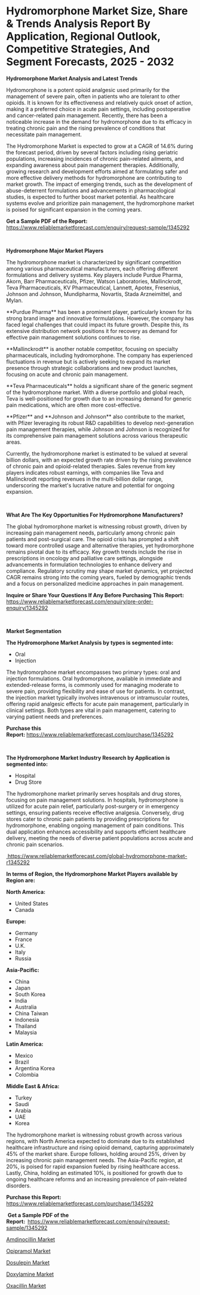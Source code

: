 <p><h1>Hydromorphone Market Size, Share & Trends Analysis Report By Application, Regional Outlook, Competitive Strategies, And Segment Forecasts, 2025 - 2032</h1></p><p><strong>Hydromorphone Market Analysis and Latest Trends</strong></p>
<p><p>Hydromorphone is a potent opioid analgesic used primarily for the management of severe pain, often in patients who are tolerant to other opioids. It is known for its effectiveness and relatively quick onset of action, making it a preferred choice in acute pain settings, including postoperative and cancer-related pain management. Recently, there has been a noticeable increase in the demand for hydromorphone due to its efficacy in treating chronic pain and the rising prevalence of conditions that necessitate pain management.</p><p>The Hydromorphone Market is expected to grow at a CAGR of 14.6% during the forecast period, driven by several factors including rising geriatric populations, increasing incidences of chronic pain-related ailments, and expanding awareness about pain management therapies. Additionally, growing research and development efforts aimed at formulating safer and more effective delivery methods for hydromorphone are contributing to market growth. The impact of emerging trends, such as the development of abuse-deterrent formulations and advancements in pharmacological studies, is expected to further boost market potential. As healthcare systems evolve and prioritize pain management, the hydromorphone market is poised for significant expansion in the coming years.</p></p>
<p><strong>Get a Sample PDF of the Report:&nbsp;</strong> <a href="https://www.reliablemarketforecast.com/enquiry/request-sample/1345292?utm_campaign=2038&utm_medium=2&utm_source=Github&utm_content=ia&utm_term=08032025&utm_id=hydromorphone">https://www.reliablemarketforecast.com/enquiry/request-sample/1345292</a></p>
<p>&nbsp;</p>
<p><strong>Hydromorphone Major Market Players</strong></p>
<p><p>The hydromorphone market is characterized by significant competition among various pharmaceutical manufacturers, each offering different formulations and delivery systems. Key players include Purdue Pharma, Akorn, Barr Pharmaceuticals, Pfizer, Watson Laboratories, Mallinckrodt, Teva Pharmaceuticals, KV Pharmaceutical, Lannett, Apotex, Fresenius, Johnson and Johnson, Mundipharma, Novartis, Stada Arzneimittel, and Mylan.</p><p>**Purdue Pharma** has been a prominent player, particularly known for its strong brand image and innovative formulations. However, the company has faced legal challenges that could impact its future growth. Despite this, its extensive distribution network positions it for recovery as demand for effective pain management solutions continues to rise.</p><p>**Mallinckrodt** is another notable competitor, focusing on specialty pharmaceuticals, including hydromorphone. The company has experienced fluctuations in revenue but is actively seeking to expand its market presence through strategic collaborations and new product launches, focusing on acute and chronic pain management.</p><p>**Teva Pharmaceuticals** holds a significant share of the generic segment of the hydromorphone market. With a diverse portfolio and global reach, Teva is well-positioned for growth due to an increasing demand for generic pain medications, which are often more cost-effective.</p><p>**Pfizer** and **Johnson and Johnson** also contribute to the market, with Pfizer leveraging its robust R&D capabilities to develop next-generation pain management therapies, while Johnson and Johnson is recognized for its comprehensive pain management solutions across various therapeutic areas.</p><p>Currently, the hydromorphone market is estimated to be valued at several billion dollars, with an expected growth rate driven by the rising prevalence of chronic pain and opioid-related therapies. Sales revenue from key players indicates robust earnings, with companies like Teva and Mallinckrodt reporting revenues in the multi-billion dollar range, underscoring the market's lucrative nature and potential for ongoing expansion.</p></p>
<p>&nbsp;</p>
<p><strong>What Are The Key Opportunities For Hydromorphone Manufacturers?</strong></p>
<p><p>The global hydromorphone market is witnessing robust growth, driven by increasing pain management needs, particularly among chronic pain patients and post-surgical care. The opioid crisis has prompted a shift toward more controlled usage and alternative therapies, yet hydromorphone remains pivotal due to its efficacy. Key growth trends include the rise in prescriptions in oncology and palliative care settings, alongside advancements in formulation technologies to enhance delivery and compliance. Regulatory scrutiny may shape market dynamics, yet projected CAGR remains strong into the coming years, fueled by demographic trends and a focus on personalized medicine approaches in pain management.</p></p>
<p><strong>Inquire or Share Your Questions If Any Before Purchasing This Report:</strong> <a href="https://www.reliablemarketforecast.com/enquiry/pre-order-enquiry/1345292?utm_campaign=2038&utm_medium=2&utm_source=Github&utm_content=ia&utm_term=08032025&utm_id=hydromorphone">https://www.reliablemarketforecast.com/enquiry/pre-order-enquiry/1345292</a></p>
<p>&nbsp;</p>
<p><strong>Market Segmentation</strong></p>
<p><strong>The Hydromorphone Market Analysis by types is segmented into:</strong></p>
<p><ul><li>Oral</li><li>Injection</li></ul></p>
<p><p>The hydromorphone market encompasses two primary types: oral and injection formulations. Oral hydromorphone, available in immediate and extended-release forms, is commonly used for managing moderate to severe pain, providing flexibility and ease of use for patients. In contrast, the injection market typically involves intravenous or intramuscular routes, offering rapid analgesic effects for acute pain management, particularly in clinical settings. Both types are vital in pain management, catering to varying patient needs and preferences.</p></p>
<p><strong>Purchase this Report:&nbsp;</strong><a href="https://www.reliablemarketforecast.com/purchase/1345292?utm_campaign=2038&utm_medium=2&utm_source=Github&utm_content=ia&utm_term=08032025&utm_id=hydromorphone">https://www.reliablemarketforecast.com/purchase/1345292</a></p>
<p>&nbsp;</p>
<p><strong>The Hydromorphone Market Industry Research by Application is segmented into:</strong></p>
<p><ul><li>Hospital</li><li>Drug Store</li></ul></p>
<p><p>The hydromorphone market primarily serves hospitals and drug stores, focusing on pain management solutions. In hospitals, hydromorphone is utilized for acute pain relief, particularly post-surgery or in emergency settings, ensuring patients receive effective analgesia. Conversely, drug stores cater to chronic pain patients by providing prescriptions for hydromorphone, enabling ongoing management of pain conditions. This dual application enhances accessibility and supports efficient healthcare delivery, meeting the needs of diverse patient populations across acute and chronic pain scenarios.</p></p>
<p><a href="https://www.reliablemarketforecast.com/global-hydromorphone-market-r1345292?utm_campaign=2038&utm_medium=2&utm_source=Github&utm_content=ia&utm_term=08032025&utm_id=hydromorphone">&nbsp;https://www.reliablemarketforecast.com/global-hydromorphone-market-r1345292</a></p>
<p><strong>In terms of Region, the Hydromorphone Market Players available by Region are:</strong></p>
<p>
    <p> <strong> North America: </strong>
        <ul>
            <li>United States</li>
            <li>Canada</li>
        </ul>
        </p> 
    <p> <strong> Europe: </strong>
        <ul>
            <li>Germany</li>
            <li>France</li>
            <li>U.K.</li>
            <li>Italy</li>
            <li>Russia</li>
        </ul>
        </p> 
    <p> <strong> Asia-Pacific: </strong>
        <ul>
            <li>China</li>
            <li>Japan</li>
            <li>South Korea</li>
            <li>India</li>
            <li>Australia</li>
            <li>China Taiwan</li>
            <li>Indonesia</li>
            <li>Thailand</li>
            <li>Malaysia</li>
        </ul>
        </p> 
    <p> <strong> Latin America: </strong>
        <ul>
            <li>Mexico</li>
            <li>Brazil</li>
            <li>Argentina Korea</li>
            <li>Colombia</li>
        </ul>
        </p> 
    <p> <strong> Middle East & Africa: </strong>
        <ul>
            <li>Turkey</li>
            <li>Saudi</li>
            <li>Arabia</li>
            <li>UAE</li>
            <li>Korea</li>
        </ul>
    </p>
    </p>
<p><p>The hydromorphone market is witnessing robust growth across various regions, with North America expected to dominate due to its established healthcare infrastructure and rising opioid demand, capturing approximately 45% of the market share. Europe follows, holding around 25%, driven by increasing chronic pain management needs. The Asia-Pacific region, at 20%, is poised for rapid expansion fueled by rising healthcare access. Lastly, China, holding an estimated 10%, is positioned for growth due to ongoing healthcare reforms and an increasing prevalence of pain-related disorders.</p></p>
<p><strong>Purchase this Report: </strong><a href="https://www.reliablemarketforecast.com/purchase/1345292?utm_campaign=2038&utm_medium=2&utm_source=Github&utm_content=ia&utm_term=08032025&utm_id=hydromorphone">https://www.reliablemarketforecast.com/purchase/1345292</a></p>
<p>&nbsp;<strong>Get a Sample PDF of the Report:&nbsp;&nbsp;</strong><a href="https://www.reliablemarketforecast.com/enquiry/request-sample/1345292?utm_campaign=2038&utm_medium=2&utm_source=Github&utm_content=ia&utm_term=08032025&utm_id=hydromorphone">https://www.reliablemarketforecast.com/enquiry/request-sample/1345292</a></p>
<p><strong></strong></p>
<p><p><a href="https://github.com/chillwervenu/Market-Research-Report-List-1/blob/main/amdinocillin-market.md?utm_campaign=2038&utm_medium=2&utm_source=Github&utm_content=ia&utm_term=08032025&utm_id=hydromorphone">Amdinocillin Market</a></p><p><a href="https://github.com/kanetaerkid/Market-Research-Report-List-1/blob/main/opipramol-market.md?utm_campaign=2038&utm_medium=2&utm_source=Github&utm_content=ia&utm_term=08032025&utm_id=hydromorphone">Opipramol Market</a></p><p><a href="https://github.com/yodhafirorae/Market-Research-Report-List-1/blob/main/dosulepin-market.md?utm_campaign=2038&utm_medium=2&utm_source=Github&utm_content=ia&utm_term=08032025&utm_id=hydromorphone">Dosulepin Market</a></p><p><a href="https://github.com/busamoleankk/Market-Research-Report-List-1/blob/main/doxylamine-market.md?utm_campaign=2038&utm_medium=2&utm_source=Github&utm_content=ia&utm_term=08032025&utm_id=hydromorphone">Doxylamine Market</a></p><p><a href="https://github.com/cayposshefin/Market-Research-Report-List-1/blob/main/oxacillin-market.md?utm_campaign=2038&utm_medium=2&utm_source=Github&utm_content=ia&utm_term=08032025&utm_id=hydromorphone">Oxacillin Market</a></p></p>